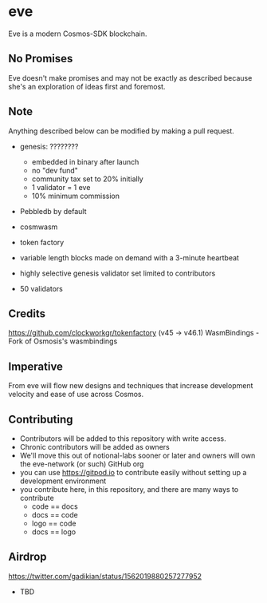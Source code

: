 # eve

Eve is a modern Cosmos-SDK blockchain.

## No Promises

Eve doesn't make promises and may not be exactly as described because she's an exploration of ideas first and foremost.

## Note
Anything described below can be modified by making a pull request.  

* genesis:  ????????
  * embedded in binary after launch
  * no "dev fund"
  * community tax set to 20% initially
  * 1 validator = 1 eve
  * 10% minimum commission

  
  
* Pebbledb by default
* cosmwasm
* token factory
* variable length blocks made on demand with a 3-minute heartbeat
* highly selective genesis validator set limited to contributors
* 50 validators

## Credits
https://github.com/clockworkgr/tokenfactory  (v45 -> v46.1)
WasmBindings - Fork of Osmosis's wasmbindings

## Imperative

From eve will flow new designs and techniques that increase development velocity and ease of use across Cosmos.  


## Contributing

* Contributors will be added to this repository with write access.
* Chronic contributors will be added as owners
* We'll move this out of notional-labs sooner or later and owners will own the eve-network (or such) GitHub org
* you can use https://gitpod.io to contribute easily without setting up a development environment
* you contribute here, in this repository, and there are many ways to contribute
  * code == docs
  * docs == code
  * logo == code
  * docs == logo


## Airdrop


https://twitter.com/gadikian/status/1562019880257277952

* TBD
